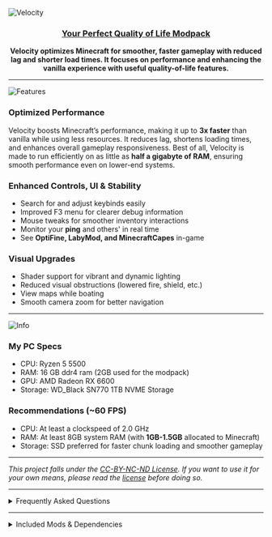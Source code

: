 ![Velocity](https://cdn.modrinth.com/data/cached_images/439c8eee6261a3bbb8b1f1fa0ffb166b8c114d32.png)

<center>

### <ins>Your Perfect Quality of Life Modpack</ins>

**Velocity optimizes Minecraft for smoother, faster gameplay with reduced lag and shorter load times. It focuses on performance and enhancing the vanilla experience with useful quality-of-life features.**

</center>

---

![Features](https://cdn.modrinth.com/data/cached_images/ae0b4468140fab665e8a46e50bed482931e830a7.png)

### **Optimized Performance**
Velocity boosts Minecraft’s performance, making it up to **3x faster** than vanilla while using less resources. It reduces lag, shortens loading times, and enhances overall gameplay responsiveness. Best of all, Velocity is made to run efficiently on as little as **half a gigabyte of RAM**, ensuring smooth performance even on lower-end systems.

### **Enhanced Controls, UI & Stability**
- Search for and adjust keybinds easily
- Improved F3 menu for clearer debug information
- Mouse tweaks for smoother inventory interactions
- Monitor your **ping** and others' in real time
- See **OptiFine, LabyMod, and MinecraftCapes** in-game

### **Visual Upgrades**
- Shader support for vibrant and dynamic lighting
- Reduced visual obstructions (lowered fire, shield, etc.)
- View maps while boating
- Smooth camera zoom for better navigation
---
![Info](https://cdn.modrinth.com/data/cached_images/2d8028a4b475d58cb3602d57ebff63775a2af531.png)

### **My PC Specs**
- CPU: Ryzen 5 5500
- RAM: 16 GB ddr4 ram (2GB used for the modpack)
- GPU: AMD Radeon RX 6600
- Storage: WD_Black SN770 1TB NVME Storage

### **Recommendations (~60 FPS)**
- CPU: At least a clockspeed of 2.0 GHz
- RAM: At least 8GB system RAM (with **1GB-1.5GB** allocated to Minecraft)
- Storage: SSD preferred for faster chunk loading and smoother gameplay
---

*This project falls under the [CC-BY-NC-ND License](https://creativecommons.org/licenses/by-nc-nd/4.0/deed.en). If you want to use it for your own means, please read the [license](https://creativecommons.org/licenses/by-nc-nd/4.0/deed.en) before doing so.*

---

<details>
<summary>Frequently Asked Questions</summary>

| Question & Answer |
|---|
| **Q1: How much RAM should I allocate to Velocity?**<br>A minimum of half a gigabyte (512MB) is required, but allocating at least 1GB to 2GB is recommended for the best experience. |
| **Q2: How do I enable/add shaders? Are any included?**<br>No shaders are included by default. To add and enable shaders:<br>1. Press 'O' (or navigate via Settings > Video Settings > Shader Packs...).<br>2. Click the 'Plus' (+) button or 'Open Shader Pack Folder'.<br>3. Download your desired shader pack (e.g., from Modrinth or CurseForge) and place the .zip file in the folder that opens.<br>4. Back in Minecraft, select the shader from the list.<br>5. Click 'Apply' and close the menu. |
| **Q3: Is OptiFine compatible? Do I need it?**<br>No, OptiFine is **not compatible** with this Fabric-based modpack and is not needed. Velocity includes mods like Sodium, Iris, Zoomify, Capes, etc., which provide replacements for most of OptiFine's features (performance boosts, shader support, zoom, cape rendering) and often offer better performance and compatibility within the Fabric ecosystem. |
| **Q4: Can I add other mods to Velocity?**<br>Yes, most Fabric mods compatible with the Minecraft version should work. Velocity aims for high compatibility. However, if you don't want the custom main menu/GUI provided, you can disable or remove the 'FancyMenu' mod from the modpack files. |
| **Q5: My performance isn't as good as expected, what can I try?**<br>• **RAM:** Ensure you've allocated enough RAM (1GB-2GB recommended).<br>• **Storage:** Using an SSD instead of an HDD significantly improves loading times and reduces stutter.<br>• **CPU:** A faster CPU helps with game logic and handling mods.<br>• **GPU:** If you are using demanding shaders, a more powerful GPU will be necessary for good framerates. Consider trying less intensive shaders or disabling them if performance is low.<br>• Check background applications closing unnecessary ones. |
| **Q6: How do I use the zoom feature?**<br>Hold down the 'C' key (by default) to zoom in. While holding 'C', you can use your mouse scroll wheel to adjust the zoom level further. |
| **Q7: Where can I report bugs or ask for help?**<br>You can report bugs or issues on our [GitHub Issues page](https://github.com/P1XZL/Velocity/issues) or contact me directly on Discord: `P1XZL.` |
| **Q8: What makes Velocity different from other performance modpacks?**<br>Velocity focuses on maximizing game performance and responsiveness *without* sacrificing essential visual features, compatibility with other mods, or useful quality-of-life enhancements. It aims to be a well-rounded pack that improves the vanilla experience significantly while remaining stable and user-friendly. |

</details>

---

<details>
<summary>Included Mods & Dependencies</summary>

| Mod Name & Description |
|---|
| [**[EMF] Entity Model Features**](https://modrinth.com/mod/entity-model-features)<br>Allows resource packs to add features like custom animations and emissivity to entity models. |
| [**Lithium**](https://modrinth.com/mod/lithium)<br>Optimizes various game systems (physics, mob AI, block ticking) to improve server performance without changing vanilla behavior. |
| [**Particle Core**](https://modrinth.com/mod/particle-core)<br>Rewrites the particle system for better performance and control. |
| [**Mod Menu**](https://modrinth.com/mod/modmenu)<br>Adds a menu to view installed mods and configure them via Cloth Config. |
| [**Controlling**](https://modrinth.com/mod/controlling)<br>Adds the ability to search for keybinds and identify conflicts. |
| [**Dynamic FPS**](https://modrinth.com/mod/dynamic-fps)<br>Reduces resource usage when Minecraft is idle or minimized, improving performance. |
| [**Stitch (formerly Athena)**](https://modrinth.com/mod/stitch)<br>Optimizes texture stitching for faster resource pack loading. |
| [**ThreadTweak**](https://modrinth.com/mod/threadtweak)<br>Adjusts game thread priorities for potentially smoother performance. |
| [**Konkrete [Fabric]**](https://modrinth.com/mod/konkrete)<br>A shared library used by other Fabric mods. |
| [**BadOptimizations**](https://modrinth.com/mod/badoptimizations)<br>Applies various experimental optimizations to improve performance. |
| [**[ETF] Entity Texture Features**](https://modrinth.com/mod/entitytexturefeatures)<br>Allows resource packs to customize entity textures based on conditions like NBT data. |
| [**ToadLib**](https://modrinth.com/mod/toadlib)<br>A shared library used by other mods from the same developer. |
| [**ServerCore**](https://modrinth.com/mod/servercore)<br>Adds performance improvements and optimizations primarily targeted at servers. |
| [**Sodium Extras**](https://modrinth.com/mod/sodium-extras)<br>Provides additional graphics options for Sodium, like animations and particle toggles. |
| [**Cull Leaves**](https://modrinth.com/mod/cullleaves)<br>Adds culling to leaf blocks for improved performance in forested areas. |
| [**Mindful Loading Info**](https://modrinth.com/mod/mindful-loading-info)<br>Improves the loading screen information display. |
| [**Better Tab**](https://modrinth.com/mod/better-tab)<br>Enhances the player list (Tab menu) with more information and customization. |
| [**ScalableLux**](https://modrinth.com/mod/scalablelux)<br>Optimizes dynamic light rendering for better performance with many light sources. |
| [**Model Gap Fix**](https://modrinth.com/mod/modelfix)<br>Fixes visual gaps that can appear between block models. |
| [**Ksyxis (Krypton Reforged)**](https://modrinth.com/mod/krypton)<br>Optimizes the networking stack for reduced CPU usage and improved performance. |
| [**Remove Reloading Screen**](https://modrinth.com/mod/remove-reloading-screen)<br>Removes the resource reloading screen for faster pack switching. |
| [**Searchables**](https://modrinth.com/mod/searchables)<br>A library that allows other mods to easily implement searchable lists. |
| [**UniLib**](https://modrinth.com/mod/unilib)<br>A shared library used by other Fabric mods. |
| [**Screenshot Viewer [Fabric]**](https://modrinth.com/mod/screenshot-viewer)<br>Adds an in-game screenshot viewer accessible from the main menu. |
| [**Dark Loading Screen**](https://modrinth.com/mod/dark-loading-screen)<br>Changes the Mojang loading screen to a configurable dark theme. |
| [**Zoomify**](https://modrinth.com/mod/zoomify)<br>Adds a configurable zoom key, similar to OptiFine's zoom. |
| [**ModernFix**](https://modrinth.com/mod/modernfix)<br>A collection of performance optimizations and bug fixes for modern Minecraft versions. |
| [**ImmediatelyFast**](https://modrinth.com/mod/immediatelyfast)<br>Optimizes immediate mode rendering calls (like chests, signs) for significant FPS improvements. |
| [**Fabric API**](https://modrinth.com/mod/fabric-api)<br>The core library required for most Fabric mods to function. |
| [**M.R.U**](https://modrinth.com/mod/mru)<br>(Most Recently Used) Adds functionality related to tracking recently used items/blocks, often for other mods. |
| [**Entity Culling**](https://modrinth.com/mod/entityculling)<br>Prevents rendering entities that are not visible or hidden behind blocks, improving performance. |
| [**Sodium Extra**](https://modrinth.com/mod/sodium-extra)<br>Provides additional graphics options for Sodium, such as animations and particle toggles. (Duplicate entry in original list, same description) |
| [**AppleSkin**](https://modrinth.com/mod/appleskin)<br>Adds food saturation and exhaustion information to the HUD. |
| [**Capes**](https://modrinth.com/mod/capes)<br>Adds support for displaying capes from various services (like OptiFine) and custom capes. |
| [**Concurrent Chunk Management Engine (Fabric)**](https://modrinth.com/mod/c2me-fabric)<br>Rewrites chunk generation and loading to be highly parallel, significantly improving performance. |
| [**Fabric Language Kotlin**](https://modrinth.com/mod/fabric-language-kotlin)<br>Allows developers to write Fabric mods using the Kotlin programming language. |
| [**FastQuit**](https://modrinth.com/mod/fastquit)<br>Makes quitting singleplayer worlds much faster by saving in the background. |
| [**TxniLib**](https://modrinth.com/mod/txnilab)<br>A shared library used by other mods. |
| [**FancyMenu**](https://modrinth.com/mod/fancymenu)<br>Allows extensive customization of Minecraft's menus. |
| [**Mouse Tweaks**](https://modrinth.com/mod/mouse-tweaks)<br>Adds useful mouse dragging functionalities for inventory management. |
| [**Bobby**](https://modrinth.com/mod/bobby)<br>Allows rendering chunks beyond the server's view distance by storing them locally. |
| [**CraterLib**](https://modrinth.com/mod/craterlib)<br>A shared library providing utilities for mod developers. |
| [**Melody**](https://modrinth.com/mod/melody)<br>Allows customization of the main menu panorama. |
| [**CraftPresence**](https://modrinth.com/mod/craftpresence)<br>Displays your current Minecraft status and activity in Discord Rich Presence. |
| [**Sodium Options API**](https://modrinth.com/mod/sodium-options-api)<br>A library allowing other mods to add their options to Sodium's video settings screen. |
| [**Sodium Options Mod Compat**](https://modrinth.com/mod/sodium-options-mod-compat)<br>Provides compatibility layers for mods adding options via the Sodium Options API. |
| [**Screenshot to Clipboard**](https://modrinth.com/mod/screenshot-to-clipboard)<br>Adds a keybind to copy screenshots directly to the clipboard. |
| [**Indium**](https://modrinth.com/mod/indium)<br>An addon for Sodium that adds support for the Fabric Rendering API, required by some mods for advanced rendering. |
| [**Reese's Sodium Options**](https://modrinth.com/mod/reeses-sodium-options)<br>Adds even more graphics options and tweaks to the Sodium video settings menu. |
| [**Faster Random**](https://modrinth.com/mod/faster-random)<br>Replaces Minecraft's Random implementation with a faster alternative. |
| [**Enhanced Block Entities**](https://modrinth.com/mod/enhanced-block-entities)<br>Optimizes block entity rendering (chests, signs, etc.) for improved performance, often used with Sodium. |
| [**Sodium**](https://modrinth.com/mod/sodium)<br>A major performance mod that replaces Minecraft's rendering engine for significantly higher FPS. |
| [**Sounds**](https://modrinth.com/mod/sounds)<br>Allows customization of Minecraft sounds through resource packs. |
| [**Sodium Dynamic Lights**](https://modrinth.com/mod/sodium-dynamic-lights)<br>Adds dynamic lighting (e.g., holding a torch lights up the area) for Sodium. |
| [**Clean F3**](https://modrinth.com/mod/cleanf3)<br>Customizes the F3 debug screen to be cleaner and more readable. |
| [**e4mc**](https://modrinth.com/mod/e4mc)<br>(Easier LAN Multiplayer) Allows easy hosting and joining of LAN worlds over the internet without port forwarding. |
| [**Noisium**](https://modrinth.com/mod/noisium)<br>Optimizes Minecraft's noise generation algorithms for faster world generation. |
| [**Iris Shaders**](https://modrinth.com/mod/iris)<br>Adds shader pack support to Minecraft when used alongside Sodium. |
| [**Cubes Without Borders**](https://modrinth.com/mod/cubes-without-borders)<br>Removes the black edge lines around blocks for a cleaner look. |
| [**Your Options Shall Be Respected (YOSBR)**](https://modrinth.com/mod/yosbr)<br>Forces Minecraft to respect certain option settings that sometimes get reset. |
| [**YetAnotherConfigLib (YACL)**](https://modrinth.com/mod/yacl)<br>A library used by many mods to create in-game configuration menus. |
| [**Clumps**](https://modrinth.com/mod/clumps)<br>Groups XP orbs together into larger orbs to reduce lag. |
| [**Cloth Config API**](https://modrinth.com/mod/cloth-config)<br>A widely used library enabling mods to create in-game configuration menus. |
| [**MidnightLib**](https://modrinth.com/mod/midnightlib)<br>A shared library providing common code and APIs for mod developers. |
| [**FerriteCore**](https://modrinth.com/mod/ferrite-core)<br>Reduces Minecraft's memory usage, especially related to block states. |
| [**Fzzy Config**](https://modrinth.com/mod/fzzy-config)<br>A library for creating configuration screens for mods. |
| [**More Chat History**](https://modrinth.com/mod/morechathistory)<br>Increases the amount of chat history stored and accessible in-game. |
| [**Chat Heads**](https://modrinth.com/mod/chat-heads)<br>Shows player heads next to their messages in chat. |
| [**Sodium Shadowy Path Blocks**](https://modrinth.com/mod/sodium-shadowy-path-blocks)<br>Fixes lighting issues with path blocks when using Sodium. |
| [**Resourcify**](https://modrinth.com/mod/resourcify)<br>Allows datapacks and modpacks to easily include resource packs and shader settings. |
| **Structure Essentials**<br>Likely a library or utility mod related to handling game structures (Added via Override JAR). |
| **Cupboard**<br>A library used to store persistent data for mods (Added via Override JAR). |
| **SmoothChunk**<br>Presumably optimizes chunk loading or rendering for smoothness (Added via Override JAR / No Link Found). |
| **GPU Memory Leak Fix**<br>(Assumed Memory Leak Fix) Addresses memory leaks related to texture loading and GPU memory (Added via Override JAR). |
| **Fast Async World Save**<br>Improves world saving performance by making parts of it asynchronous (Added via Override JAR). |
| **Chunk Sending**<br>Likely optimizes how chunk data is sent from the server to the client (Added via Override JAR). |
| **Connectivity**<br>A networking optimization mod aimed at improving connection stability and performance (Added via Override JAR). |
| **Better FPS - Render Distance**<br>Dynamically adjusts render distance based on FPS to maintain smoother gameplay (Added via Override JAR). |
| **Better Chunk Loading**<br>Aims to improve the speed or visual smoothness of chunk loading (Added via Override JAR). |

</details>

